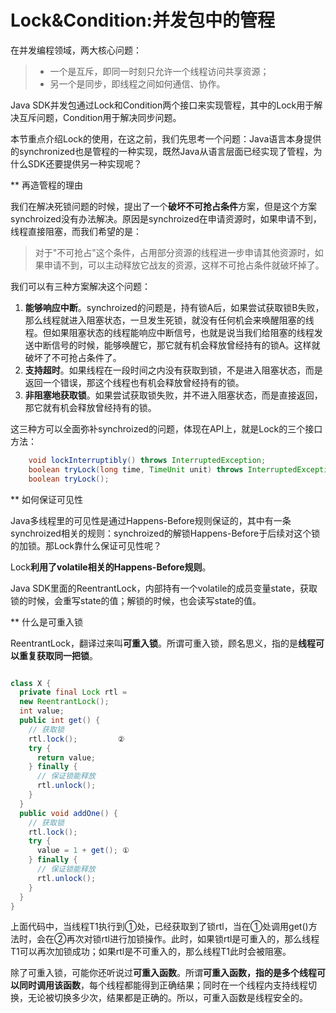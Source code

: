 # Lock&Condition:并发包中的管程

在并发编程领域，两大核心问题：
> - 一个是互斥，即同一时刻只允许一个线程访问共享资源；
> - 另一个是同步，即线程之间如何通信、协作。

Java SDK并发包通过Lock和Condition两个接口来实现管程，其中的Lock用于解决互斥问题，Condition用于解决同步问题。

本节重点介绍Lock的使用，在这之前，我们先思考一个问题：Java语言本身提供的synchronized也是管程的一种实现，既然Java从语言层面已经实现了管程，为什么SDK还要提供另一种实现呢？

** 再造管程的理由

我们在解决死锁问题的时候，提出了一个**破坏不可抢占条件**方案，但是这个方案synchroized没有办法解决。原因是synchroized在申请资源时，如果申请不到，线程直接阻塞，而我们希望的是：
> 对于"不可抢占"这个条件，占用部分资源的线程进一步申请其他资源时，如果申请不到，可以主动释放它战友的资源，这样不可抢占条件就破坏掉了。

我们可以有三种方案解决这个问题：
1. **能够响应中断**。synchroized的问题是，持有锁A后，如果尝试获取锁B失败，那么线程就进入阻塞状态，一旦发生死锁，就没有任何机会来唤醒阻塞的线程。但如果阻塞状态的线程能响应中断信号，也就是说当我们给阻塞的线程发送中断信号的时候，能够唤醒它，那它就有机会释放曾经持有的锁A。这样就破坏了不可抢占条件了。
2. **支持超时**。如果线程在一段时间之内没有获取到锁，不是进入阻塞状态，而是返回一个错误，那这个线程也有机会释放曾经持有的锁。
3. **非阻塞地获取锁**。如果尝试获取锁失败，并不进入阻塞状态，而是直接返回，那它就有机会释放曾经持有的锁。

这三种方可以全面弥补synchroized的问题，体现在API上，就是Lock的三个接口方法：

```java
    void lockInterruptibly() throws InterruptedException;    
    boolean tryLock(long time, TimeUnit unit) throws InterruptedException;
    boolean tryLock();
```

** 如何保证可见性

Java多线程里的可见性是通过Happens-Before规则保证的，其中有一条synchroized相关的规则：synchroized的解锁Happens-Before于后续对这个锁的加锁。那Lock靠什么保证可见性呢？

Lock**利用了volatile相关的Happens-Before规则**。

Java SDK里面的ReentrantLock，内部持有一个volatile的成员变量state，获取锁的时候，会重写state的值；解锁的时候，也会读写state的值。

** 什么是可重入锁

ReentrantLock，翻译过来叫**可重入锁**。所谓可重入锁，顾名思义，指的是**线程可以重复获取同一把锁**。

```java

class X {
  private final Lock rtl =
  new ReentrantLock();
  int value;
  public int get() {
    // 获取锁
    rtl.lock();         ②
    try {
      return value;
    } finally {
      // 保证锁能释放
      rtl.unlock();
    }
  }
  public void addOne() {
    // 获取锁
    rtl.lock();  
    try {
      value = 1 + get(); ①
    } finally {
      // 保证锁能释放
      rtl.unlock();
    }
  }
}

```
上面代码中，当线程T1执行到①处，已经获取到了锁rtl，当在①处调用get()方法时，会在②再次对锁rtl进行加锁操作。此时，如果锁rtl是可重入的，那么线程T1可以再次加锁成功；如果rtl是不可重入的，那么线程T1此时会被阻塞。

除了可重入锁，可能你还听说过**可重入函数**。所谓**可重入函数，指的是多个线程可以同时调用该函数**，每个线程都能得到正确结果；同时在一个线程内支持线程切换，无论被切换多少次，结果都是正确的。所以，可重入函数是线程安全的。

